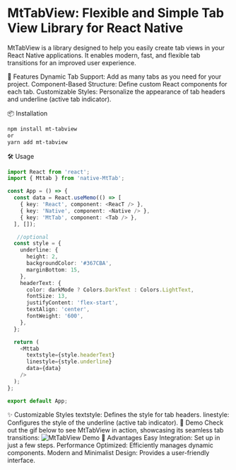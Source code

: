 # MtTabView: Flexible and Simple Tab View Library for React Native

MtTabView is a library designed to help you easily create tab views in your React Native applications. It enables modern, fast, and flexible tab transitions for an improved user experience.

🚀 Features
Dynamic Tab Support: Add as many tabs as you need for your project.
Component-Based Structure: Define custom React components for each tab.
Customizable Styles: Personalize the appearance of tab headers and underline (active tab indicator).

📦 Installation
```bash
npm install mt-tabview  
or
yarn add mt-tabview  
```

🛠️ Usage
```typescript
import React from 'react';  
import { Mttab } from 'native-MtTab';  

const App = () => {  
  const data = React.useMemo(() => [  
    { key: 'React', component: <ReacT /> },  
    { key: 'Native', component: <Native /> },  
    { key: 'MtTab', component: <Tab /> },  
  ], []);  

   //optional
  const style = {  
    underline: {  
      height: 2,  
      backgroundColor: '#367CBA',  
      marginBottom: 15,  
    },  
    headerText: {  
      color: darkMode ? Colors.DarkText : Colors.LightText,  
      fontSize: 13,  
      justifyContent: 'flex-start',  
      textAlign: 'center',  
      fontWeight: '600',  
    },  
  };  

  return (  
    <Mttab  
      textstyle={style.headerText}  
      linestyle={style.underline}  
      data={data}  
    />  
  );  
};  

export default App;
```

✨ Customizable Styles
textstyle: Defines the style for tab headers.
linestyle: Configures the style of the underline (active tab indicator).
🎥 Demo
Check out the gif below to see MtTabView in action, showcasing its seamless tab transitions:
![MtTabView Demo](https://github.com/Canzz0/mttab/blob/main/demo.gif)
🌟 Advantages
Easy Integration: Set up in just a few steps.
Performance Optimized: Efficiently manages dynamic components.
Modern and Minimalist Design: Provides a user-friendly interface.
